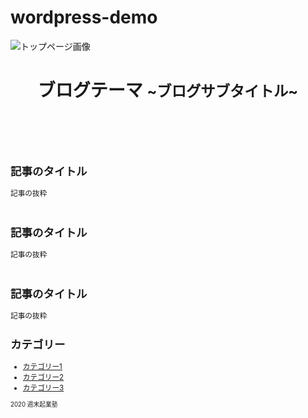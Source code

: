# wordpress-demo<!DOCTYPE html>
<html lang="ja">
<head>
  <meta charset="utf-8">
  <title>HPのタイトル</title>
  <meta name="viewport" content="width=device-width,initial-scale=1">
  <link rel="stylesheet" href="style.css">
</head>
<body>
<img src="blog.jpg" alt="トップページ画像">

  <header class="page-header">
    <h1>ブログテーマ <small>~ブログサブタイトル~</h1>
  </header>

  <main>
    <section class="post">
    　   <h2><a herf="">記事のタイトル</a></h2>
         記事の抜粋
    </section>
    <section class="post">
　      <h2><a herf="">記事のタイトル</a></h2>
         記事の抜粋
    </section>
    <section class="post">
　      <h2><a herf="">記事のタイトル</a></h2>
         記事の抜粋
    </section>
  </main>

  <section class="sideber">
        <h2>カテゴリー</h2>
        <ul>
           <li><a href="">カテゴリー1</a>
           <li><a href="">カテゴリー2</a>
           <li><a href="">カテゴリー3</a>
        <ul>
   </section>

   <footer class="page-footer">
      <a class="copyright"><small>2020 週末起業塾</small>
    </footer>

</body>
</html>

